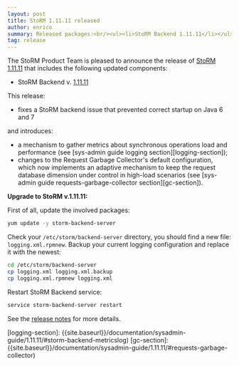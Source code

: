 ```yaml
---
layout: post
title: StoRM 1.11.11 released
author: enrico
summary: Released packages:<br/><ul><li>StoRM Backend 1.11.11</li></ul>
tag: release
---
```


The StoRM Product Team is pleased to announce the release of
[StoRM 1.11.11][release-notes] that includes the following updated components:

* StoRM Backend v. [1.11.11][backend-rn]

This release:

* fixes a StoRM backend issue that prevented correct startup on Java 6 and 7

and introduces:

* a mechanism to gather metrics about synchronous operations load and
  performance (see [sys-admin guide logging section][logging-section]);
* changes to the Request Garbage Collector's default configuration, which now
  implements an adaptive mechanism to keep the request database dimension under
  control in high-load scenarios (see
  [sys-admin guide requests-garbage-collector section][gc-section]).

**Upgrade to StoRM v.1.11.11:**

First of all, update the involved packages:

```bash
yum update -y storm-backend-server
```

Check your `/etc/storm/backend-server` directory, you should find a new file:
`logging.xml.rpmnew`. Backup your current logging configuration and replace it
with the newest:

```bash
cd /etc/storm/backend-server
cp logging.xml logging.xml.backup
cp logging.xml.rpmnew logging.xml
```

Restart StoRM Backend service:

```bash
service storm-backend-server restart
```

See the [release notes][release-notes] for more details.



[backend-rn]: {{site.baseurl}}/release-notes/storm-backend-server/1.11.11/
[release-notes]: {{site.baseurl}}/release-notes/StoRM-v1.11.11.html
[download-page]: {{site.baseurl}}/download.html
[storm-sysadmin-guide]: {{site.baseurl}}/documentation/sysadmin-guide/
[logging-section]: {{site.baseurl}}/documentation/sysadmin-guide/1.11.11/#storm-backend-metricslog)
[gc-section]: {{site.baseurl}}/documentation/sysadmin-guide/1.11.11/#requests-garbage-collector)
